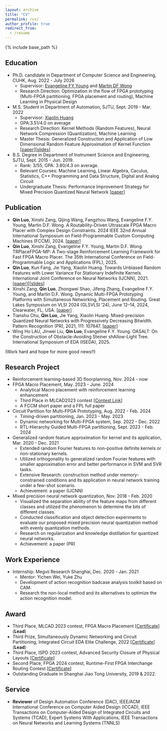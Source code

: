 ```yaml
---
layout: archive
title: "CV"
permalink: /cv/
author_profile: true
redirect_from:
  - /resume
---
```


{% include base_path %}

Education
------
+ Ph.D. candidate in Department of Computer Science and Engineering, CUHK, Aug. 2022 - July 2026
   + Supervisor: [Evangeline FY Young](http://www.cse.cuhk.edu.hk/~fyyoung/) and [Martin DF Wong](https://ece.illinois.edu/about/directory/faculty/mdfwong)
   + Research Direction: Optimization in the flow of FPGA prototyping (Multi-FPGA partitioning, FPGA placement and routing), Machine Learning in Physical Design
+ M.S. Student in Department of Automation, SJTU, Sept. 2019 - Mar. 2022
   + Supervisor: [Xiaolin Huang](https://automation.sjtu.edu.cn/xiaolin)
   + GPA:3.51/4.0 on average
   + Research Direction: Kernel Methods (Random Features), Neural Network Compression (Quantization), Machine Learning
   + Master Thesis: Generalized Construction and Application of Low Dimensional Random Feature Approximation of Kernel Function [[paper](https://drive.google.com/file/d/1sKAXCBjSO1FvcKwXsUAQQulff_f1ZbZJ/view?usp=sharing)][[slides](https://drive.google.com/file/d/1W8qjp79tzFN9F7hexV89leeMYUZSgN9d/view?usp=sharing)]
+ B.S. Degree in Department of Instrument Science and Engineering, SJTU, Sept. 2015 - Jun. 2019.
   + Rank: 3/55, GPA: 3.80/4.3 on average.
   + Relevant Courses: Machine Learning, Linear Algebra, Caculus, Statistics, C++ Programming and Data Structure, Digital and Analog Circuit
   + Undergraduate Thesis: Performance Improvement Strategy for Mixed Precision Quantized Neural Network [[paper](https://drive.google.com/file/d/1Dl_F9pLoDUTiqUdED9yzPPgcNDKzPWNu/view?usp=sharing)]

Publication
------
+ **Qin Luo**, Xinshi Zang, Qijing Wang, Fangzhou Wang, Evangeline F.Y. Young, Martin D.F. Wong. A Routability-Driven Ultrascale FPGA Macro Placer with Complex Design Constraints. 2024 IEEE 32nd Annual International Symposium on Field-Programmable Custom Computing Machines (FCCM), 2024. [[paper](https://ieeexplore.ieee.org/document/10653672)]
+ **Qin Luo**, Xinshi Zang, Evangeline F.Y. Young, Martin D.F. Wong. TRPlaceFPGA-MP: A Two-stage Reinforcement Learning Framework for Fast FPGA Macro Placer. The 35th International Conference on Field-Programmable Logic and Applications (FPL), 2025.
+ **Qin Luo**, Kun Fang, Jie Yang, Xiaolin Huang. Towards Unbiased Random Features with Lower Variance For Stationary Indefinite Kernels. International Joint Conference on Neural Networks (IJCNN), 2021. [[paper](https://ieeexplore.ieee.org/document/9533863)][[[slides](https://drive.google.com/file/d/1tkrcO1uE_ONpqyFeJon7XAjj5pKHPaRS/view?usp=sharing)]
+ Xinshi Zang, **Qin Luo**, Zhongwei Shao, Jifeng Zhang, Evangeline F.Y. Young, and Martin D.F. Wong. Dynamic Multi-FPGA Prototyping Platforms with Simultaneous Networking, Placement and Routing. Great Lakes
Symposium on VLSI 2024 (GLSVLSI ’24), June 12–14, 2024, Clearwater, FL, USA. [[paper](https://dl.acm.org/doi/abs/10.1145/3649476.3658713)]
+ Tianshu Chu, **Qin Luo**, Jie Yang, Xiaolin Huang. Mixed-precision Quantized Neural Networks with Progressively Decreasing Bitwidth. Pattern Recognition (PR), 2021, 111: 107647. [[paper](https://www.sciencedirect.com/science/article/pii/S0031320320304507)]
+ Wing Ho LAU, Jinwei Liu, **Qin Luo**, Evangeline F.Y. Young. OASALT: On the Construction of Obstacle-Avoiding Steiner shAllow-Light Tree. International Symposium of EDA (ISEDA), 2025.

(Work hard and hope for more good news!!)

Research Project
-----
+ Reinforcement learning-based 3D floorplanning, Nov. 2024 - now
+ FPGA Macro Placement, May. 2023 - June. 2024
  + Analytical Macro placement with reinforcement learning enhancement
  + Third Place in MLCAD2023 contest [[Contest Link](https://mlcad-workshop.org/1st-mlcad-contest/)]
  + A FCCM short paper and a FPL full paper
+ Circuit Partition for Multi-FPGA Prototyping, Aug. 2022 - Feb. 2024
  + Timing-driven partitioning, Jan. 2023 - May. 2023
  + Dynamic networking for Multi-FPGA system, Sep. 2022 - Dec. 2022
  + RTL-Hierarchy Guided Multi-FPGA partitioning, Sept. 2023 - Feb. 2024
+ Generalized random feature approximation for kernel and its application, Mar. 2020 - Dec. 2021
  + Extended random Fourier features to non-positive definite kernels or non-stationary kernels.
  + Utilized orthogonality to generalized random Fourier features with smaller approximation error and better performance in SVM and SVR tasks.
  + Extensive Research: construction method under memory-constrained conditions and its application in neural network training under a few-shot scenario.
  + Achievement: a paper (IJCNN)
+ Mixed precision neural network quantization, Nov. 2018 - Feb. 2020
  + Visualized the separation ability of the feature maps from different classes and utilized the phenomenon to determine the bits of different classes.
  + Conducted classification and object detection experiments to evaluate our proposed mixed precision neural quantization method with evenly quantization methods.
  + Research on regularization and knowledge distillation for quantized neural networks.
  + Achievement: a paper (PR)

Work Experience
-----
+ Internship: Megvii Research Shanghai, Dec. 2020 - Jan. 2021
   + Mentor: Yichen Wei, Yuke Zhu
   + Development of action recognition badcase analysis toolkit based on CAM.
   + Research the non-local method and its alternatives to optimize the action recognition model.

Award
------
+ Third Place, MLCAD 2023 contest, FPGA Macro Placement [[Certificate](https://drive.google.com/file/d/1YtHq5DIyyKvMLJfKpglOE_QUSykPcbb2/view?usp=drive_link)] (**Lead**)
+ Third Prize, Simultaneously Dynamic Networking and Circuit Partitioning, Integrated Circuit EDA Elite Challenge, 2022 [[Certificate](https://drive.google.com/file/d/1ODlfR_K2b-DMyfWk4ZeYKI8Ps-AonyGf/view?usp=sharing)] (**Lead**)
+ Third Place, ISPD 2023 contest, Advanced Security Closure of Physical Layouts [[Certificate](https://drive.google.com/file/d/1MY3viRyMOynIdfvqlOzJRhXr-LlGw9BM/view?usp=sharing)]
+ Second Place, FPGA 2024 contest, Runtime-First FPGA Interchange Routing Contest [[Certificate](https://drive.google.com/file/d/1rlaAizD_Ke_J8bghVT9WW3cEwZWT7Rtv/view?usp=sharing)]
+ Outstanding Graduate in Shanghai Jiao Tong University, 2019 & 2022.

Service
------
+ **Reviewer** of Design Automation Conference (DAC), IEEE/ACM International Conference on Computer Aided Design (ICCAD), IEEE Transactions on Computer-Aided Design of Integrated Circuits and Systems (TCAD), Expert Systems With Applications, IEEE Transactions on Neural Networks and Learning Systems (TNNLS)
